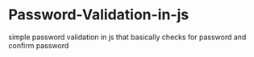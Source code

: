 # Password-Validation-in-js
simple password validation in js that basically checks for password and confirm password 
